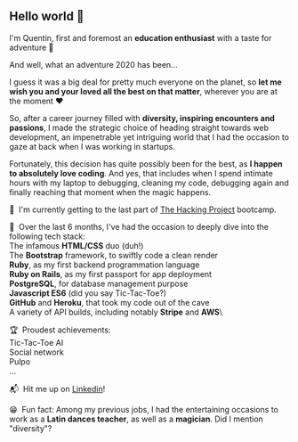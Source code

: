 ## Hello world 👋

I'm Quentin, first and foremost an **education enthusiast** with a taste for adventure 🚀

And well, what an adventure 2020 has been...

I guess it was a big deal for pretty much everyone on the planet, so **let me wish you and your loved all the best on that matter**, wherever you are at the moment ❤️

So, after a career journey filled with **diversity, inspiring encounters and passions**, I made the strategic choice of heading straight towards web development, an impenetrable yet intriguing world that I had the occasion to gaze at back when I was working in startups.

Fortunately, this decision has quite possibly been for the best, as **I happen to absolutely love coding**. And yes, that includes when I spend intimate hours with my laptop to debugging, cleaning my code, debugging again and finally reaching that moment when the magic happens.

🎒  I'm currently getting to the last part of [The Hacking Project](https://www.thehackingproject.org/) bootcamp.

🤖  Over the last 6 months, I've had the occasion to deeply dive into the following tech stack:\
The infamous **HTML/CSS** duo (duh!)\
The **Bootstrap** framework, to swiftly code a clean render\
**Ruby**, as my first backend programmation language\
**Ruby on Rails**, as my first passport for app deployment\
**PostgreSQL**, for database management purpose\
**Javascript ES6** (did you say Tic-Tac-Toe?)\
**GitHub** and **Heroku**, that took my code out of the cave\
A variety of API builds, including notably **Stripe** and **AWS**\

🏆  Proudest achievements:\
Tic-Tac-Toe AI\
Social network\
Pulpo\
...

📬  Hit me up on [Linkedin](https://www.linkedin.com/in/quentin-plaud-5416b814b/)!

😁  Fun fact: Among my previous jobs, I had the entertaining occasions to work as a **Latin dances teacher**, as well as a **magician**. Did I mention "diversity"?
